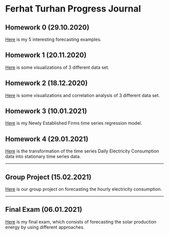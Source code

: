 # Ferhat Turhan Progress Journal

## Homework 0 (29.10.2020)

[Here](files/ferhatturhan_homework_0.html) is my 5 interesting forecasting examples.

## Homework 1 (20.11.2020)

[Here](files/ferhatturhan_homework_1.html) is some visualizations of 3 different data set.

## Homework 2 (18.12.2020)

[Here](files/ferhatturhan_homework_2.html) is some visualizations and correlation analysis of 3 different data set.

## Homework 3 (10.01.2021)

[Here](files/ferhatturhan_homework_3.html) is my Newly Established Firms time series regression model. 

## Homework 4 (29.01.2021)

[Here](files/ferhatturhan_homework_4.html) is the transformation of the time series Daily Electricity Consumption data into stationary time series data.

-----------------------------------------------------------------------------------------------------------

## Group Project (15.02.2021)

[Here](files/IE360_group12_project_report.html) is our group project on forecasting the hourly electricity consumption.

-----------------------------------------------------------------------------------------------------------

## Final Exam (06.01.2021)

[Here](files/final.html) is my final exam, which consists of forecasting the solar production energy by using different approaches.